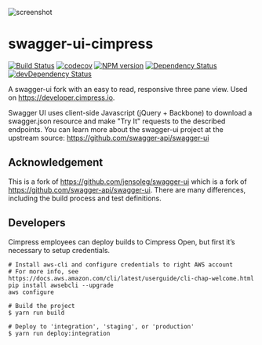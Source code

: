 ![screenshot](screenshot.png)

# swagger-ui-cimpress

[![Build Status](https://travis-ci.org/Cimpress-MCP/swagger-ui-cimpress.svg?branch=master)](https://travis-ci.org/Cimpress-MCP/swagger-ui-cimpress)
[![codecov](https://codecov.io/gh/Cimpress-MCP/swagger-ui-cimpress/branch/master/graph/badge.svg)](https://codecov.io/gh/Cimpress-MCP/swagger-ui-cimpress)
[![NPM version](https://badge.fury.io/js/swagger-ui-cimpress.svg)](http://badge.fury.io/js/swagger-ui-cimpress)
[![Dependency Status](https://david-dm.org/Cimpress-MCP/swagger-ui-cimpress/status.svg)](https://david-dm.org/Cimpress-MCP/swagger-ui-cimpress)
[![devDependency Status](https://david-dm.org/Cimpress-MCP/swagger-ui-cimpress/dev-status.svg)](https://david-dm.org/Cimpress-MCP/swagger-ui-cimpress#info=devDependencies)

A swagger-ui fork with an easy to read, responsive three pane view. Used on https://developer.cimpress.io.

Swagger UI uses client-side Javascript (jQuery + Backbone) to download a swagger.json resource and make "Try It" requests to the described endpoints. You can learn more about the swagger-ui project at the upstream source: https://github.com/swagger-api/swagger-ui


## Acknowledgement

This is a fork of https://github.com/jensoleg/swagger-ui which is a fork of https://github.com/swagger-api/swagger-ui. There are many differences, including the build process and test definitions.


## Developers

Cimpress employees can deploy builds to Cimpress Open, but first it’s necessary to setup credentials.

    # Install aws-cli and configure credentials to right AWS account
    # For more info, see https://docs.aws.amazon.com/cli/latest/userguide/cli-chap-welcome.html
    pip install awsebcli --upgrade
    aws configure

    # Build the project
    $ yarn run build

    # Deploy to 'integration', 'staging', or 'production'
    $ yarn run deploy:integration
